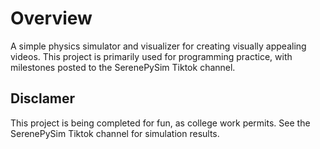 # Overview
A simple physics simulator and visualizer for creating visually appealing videos. This project is primarily used for programming practice, with milestones posted to the SerenePySim Tiktok channel.

## Disclamer
This project is being completed for fun, as college work permits. See the SerenePySim Tiktok channel for simulation results.

